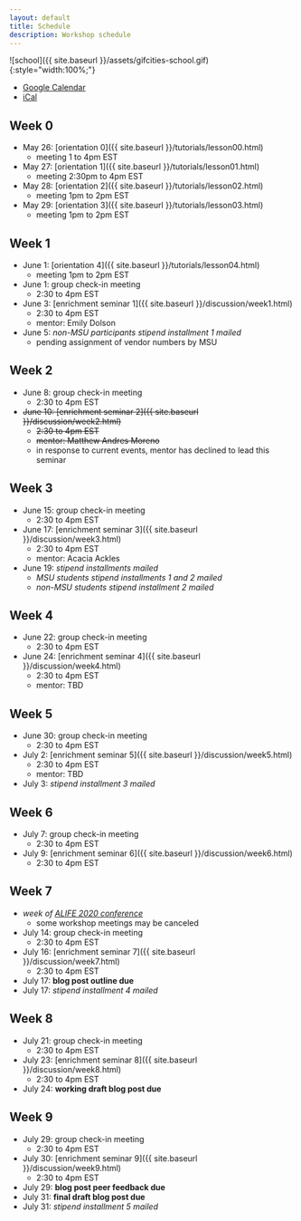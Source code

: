 ```yaml
---
layout: default
title: Schedule
description: Workshop schedule
---
```


![school]({{ site.baseurl }}/assets/gifcities-school.gif){:style="width:100%;"}

* [Google Calendar](https://calendar.google.com/calendar?cid=MXQya3M1NjlndWc5MjFtZjZrc3BkYTY4aDBAZ3JvdXAuY2FsZW5kYXIuZ29vZ2xlLmNvbQ)
* [iCal](https://calendar.google.com/calendar/ical/1t2ks569gug921mf6kspda68h0%40group.calendar.google.com/public/basic.ics)

## Week 0
* May 26: [orientation 0]({{ site.baseurl }}/tutorials/lesson00.html)
  * meeting 1 to 4pm EST
* May 27: [orientation 1]({{ site.baseurl }}/tutorials/lesson01.html)
  * meeting 2:30pm to 4pm EST
* May 28: [orientation 2]({{ site.baseurl }}/tutorials/lesson02.html)
  * meeting 1pm to 2pm EST
* May 29: [orientation 3]({{ site.baseurl }}/tutorials/lesson03.html)
  * meeting 1pm to 2pm EST

## Week 1
* June 1: [orientation 4]({{ site.baseurl }}/tutorials/lesson04.html)
  * meeting 1pm to 2pm EST
* June 1: group check-in meeting
  * 2:30 to 4pm EST
* June 3: [enrichment seminar 1]({{ site.baseurl }}/discussion/week1.html)
  * 2:30 to 4pm EST
  * mentor: Emily Dolson
* June 5: *non-MSU participants stipend installment 1 mailed*
  * pending assignment of vendor numbers by MSU

## Week 2
* June 8: group check-in meeting
  * 2:30 to 4pm EST
* ~~June 10: [enrichment seminar 2]({{ site.baseurl }}/discussion/week2.html)~~
  * ~~2:30 to 4pm EST~~
  * ~~mentor: Matthew Andres Moreno~~
  * in response to current events, mentor has declined to lead this seminar

## Week 3
* June 15: group check-in meeting
  * 2:30 to 4pm EST
* June 17: [enrichment seminar 3]({{ site.baseurl }}/discussion/week3.html)
  * 2:30 to 4pm EST
  * mentor: Acacia Ackles
* June 19: *stipend installments mailed*
  * *MSU students stipend installments 1 and 2 mailed*
  * *non-MSU students stipend installment 2 mailed*

## Week 4
* June 22: group check-in meeting
  * 2:30 to 4pm EST
* June 24: [enrichment seminar 4]({{ site.baseurl }}/discussion/week4.html)
  * 2:30 to 4pm EST
  * mentor: TBD

## Week 5
* June 30: group check-in meeting
  * 2:30 to 4pm EST
* July 2: [enrichment seminar 5]({{ site.baseurl }}/discussion/week5.html)
  * 2:30 to 4pm EST
  * mentor: TBD
* July 3: *stipend installment 3 mailed*

## Week 6
* July 7: group check-in meeting
  * 2:30 to 4pm EST
* July 9: [enrichment seminar 6]({{ site.baseurl }}/discussion/week6.html)
  * 2:30 to 4pm EST

## Week 7
* *week of [ALIFE 2020 conference](http://2020.alife.org/)*
  * some workshop meetings may be canceled
* July 14: group check-in meeting
  * 2:30 to 4pm EST
* July 16: [enrichment seminar 7]({{ site.baseurl }}/discussion/week7.html)
  * 2:30 to 4pm EST
* July 17: **blog post outline due**
* July 17: *stipend installment 4 mailed*

## Week 8
* July 21: group check-in meeting
  * 2:30 to 4pm EST
* July 23: [enrichment seminar 8]({{ site.baseurl }}/discussion/week8.html)
  * 2:30 to 4pm EST
* July 24: **working draft blog post due**

## Week 9
* July 29: group check-in meeting
  * 2:30 to 4pm EST
* July 30: [enrichment seminar 9]({{ site.baseurl }}/discussion/week9.html)
  * 2:30 to 4pm EST
* July 29: **blog post peer feedback due**
* July 31: **final draft blog post due**
* July 31: *stipend installment 5 mailed*

